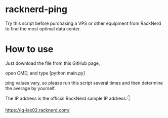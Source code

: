 # racknerd-ping
Try this script before purchasing a VPS or other equipment from RackNerd to find the most optimal data center.

# How to use
Just download the file from this GitHub page,

open CMD, and type [python main.py]

ping values vary, so please run this script several times and then determine the average by yourself.

The IP address is the official RackNerd sample IP address.👇

https://lg-lax02.racknerd.com/
